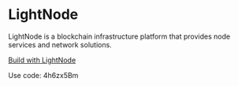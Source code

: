 # LightNode

LightNode is a blockchain infrastructure platform that provides node services and network solutions.

[Build with LightNode](https://dashboard.layeredge.io) 

Use code: 4h6zx5Bm